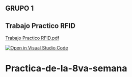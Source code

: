 ## GRUPO 1

## Trabajo Practico RFID

[Trabajo Practico RFID.pdf](https://github.com/ISPC-TST-Sensores-y-Actuadores/practica-de-la-8va-semana-guelo2019/files/9920897/Trabajo.Practico.RFID.pdf)


[![Open in Visual Studio Code](https://classroom.github.com/assets/open-in-vscode-c66648af7eb3fe8bc4f294546bfd86ef473780cde1dea487d3c4ff354943c9ae.svg)](https://classroom.github.com/online_ide?assignment_repo_id=9171762&assignment_repo_type=AssignmentRepo)
# Practica-de-la-8va-semana
